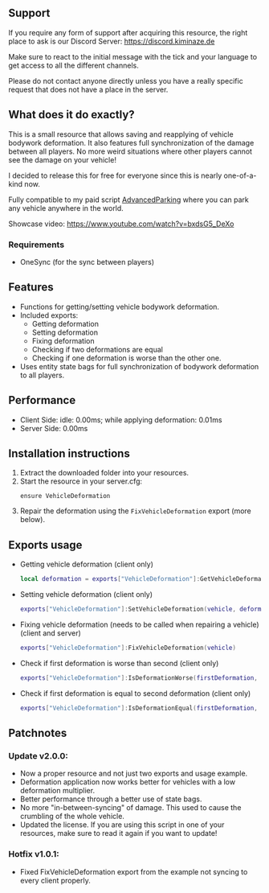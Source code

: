 
## Support

If you require any form of support after acquiring this resource, the right place to ask is our 
Discord Server: https://discord.kiminaze.de

Make sure to react to the initial message with the tick and your language to get access to all 
the different channels.

Please do not contact anyone directly unless you have a really specific request that does not 
have a place in the server.


## What does it do exactly?

This is a small resource that allows saving and reapplying of vehicle bodywork deformation. It also 
features full synchronization of the damage between all players. No more weird situations where 
other players cannot see the damage on your vehicle!

I decided to release this for free for everyone since this is nearly one-of-a-kind now.

Fully compatible to my paid script [AdvancedParking](https://forum.cfx.re/t/release-advancedparking-prevents-despawns/2099582) 
where you can park any vehicle anywhere in the world.

Showcase video:
https://www.youtube.com/watch?v=bxdsG5_DeXo


### Requirements

- OneSync (for the sync between players)


## Features

- Functions for getting/setting vehicle bodywork deformation.
- Included exports:
  - Getting deformation
  - Setting deformation
  - Fixing deformation
  - Checking if two deformations are equal
  - Checking if one deformation is worse than the other one.
- Uses entity state bags for full synchronization of bodywork deformation to all players.


## Performance

- Client Side: idle: 0.00ms; while applying deformation: 0.01ms
- Server Side: 0.00ms


## Installation instructions

1. Extract the downloaded folder into your resources.
2. Start the resource in your server.cfg:
	```
	ensure VehicleDeformation
	```
3. Repair the deformation using the `FixVehicleDeformation` export (more below).


## Exports usage

- Getting vehicle deformation (client only)
	```lua
	local deformation = exports["VehicleDeformation"]:GetVehicleDeformation(vehicle)
	```

- Setting vehicle deformation (client only)
	```lua
	exports["VehicleDeformation"]:SetVehicleDeformation(vehicle, deformation)
	```

- Fixing vehicle deformation (needs to be called when repairing a vehicle) (client and server)
	```lua
	exports["VehicleDeformation"]:FixVehicleDeformation(vehicle)
	```

- Check if first deformation is worse than second (client only)
	```lua
	exports["VehicleDeformation"]:IsDeformationWorse(firstDeformation, secondDeformation)
	```

- Check if first deformation is equal to second deformation (client only)
	```lua
	exports["VehicleDeformation"]:IsDeformationEqual(firstDeformation, secondDeformation)
	```


## Patchnotes

### Update v2.0.0:
- Now a proper resource and not just two exports and usage example.
- Deformation application now works better for vehicles with a low deformation multiplier.
- Better performance through a better use of state bags.
- No more "in-between-syncing" of damage. This used to cause the crumbling of the whole vehicle.
- Updated the license. If you are using this script in one of your resources, make sure to read it 
  again if you want to update!

### Hotfix v1.0.1:
- Fixed FixVehicleDeformation export from the example not syncing to every client properly.
